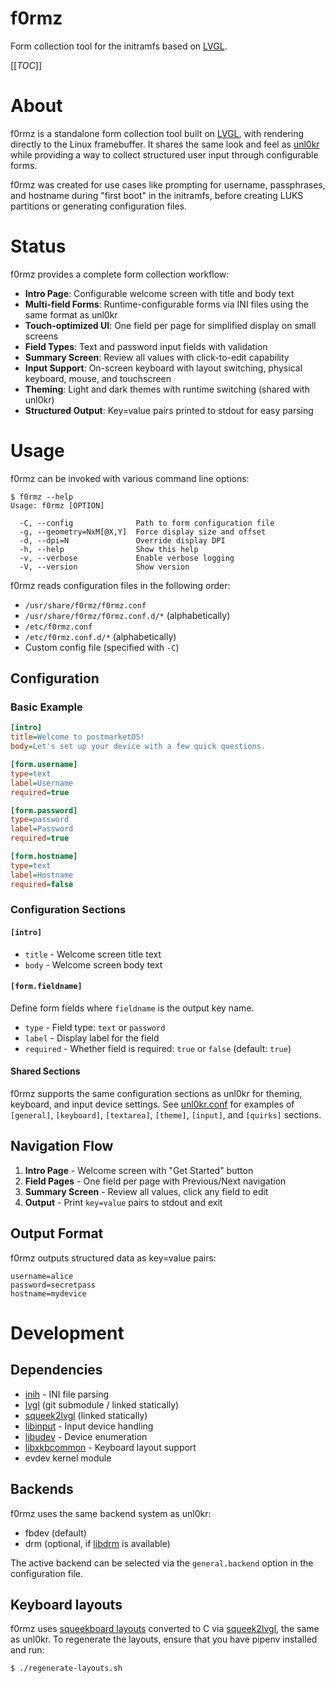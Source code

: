 f0rmz
=====

Form collection tool for the initramfs based on [LVGL].

[[_TOC_]]

# About

f0rmz is a standalone form collection tool built on [LVGL], with rendering directly to the Linux framebuffer. It shares the same look and feel as [unl0kr] while providing a way to collect structured user input through configurable forms.

f0rmz was created for use cases like prompting for username, passphrases, and hostname during "first boot" in the initramfs, before creating LUKS partitions or generating configuration files.

# Status

f0rmz provides a complete form collection workflow:

- **Intro Page**: Configurable welcome screen with title and body text
- **Multi-field Forms**: Runtime-configurable forms via INI files using the same format as unl0kr
- **Touch-optimized UI**: One field per page for simplified display on small screens
- **Field Types**: Text and password input fields with validation
- **Summary Screen**: Review all values with click-to-edit capability
- **Input Support**: On-screen keyboard with layout switching, physical keyboard, mouse, and touchscreen
- **Theming**: Light and dark themes with runtime switching (shared with unl0kr)
- **Structured Output**: Key=value pairs printed to stdout for easy parsing

# Usage

f0rmz can be invoked with various command line options:

```
$ f0rmz --help
Usage: f0rmz [OPTION]

  -C, --config              Path to form configuration file
  -g, --geometry=NxM[@X,Y]  Force display size and offset
  -d, --dpi=N               Override display DPI
  -h, --help                Show this help
  -v, --verbose             Enable verbose logging
  -V, --version             Show version
```

f0rmz reads configuration files in the following order:
- `/usr/share/f0rmz/f0rmz.conf`
- `/usr/share/f0rmz/f0rmz.conf.d/*` (alphabetically)
- `/etc/f0rmz.conf`
- `/etc/f0rmz.conf.d/*` (alphabetically)
- Custom config file (specified with `-C`)

## Configuration

### Basic Example

```ini
[intro]
title=Welcome to postmarketOS!
body=Let's set up your device with a few quick questions.

[form.username]
type=text
label=Username
required=true

[form.password]
type=password
label=Password
required=true

[form.hostname]
type=text
label=Hostname
required=false
```

### Configuration Sections

#### `[intro]`
- `title` - Welcome screen title text
- `body` - Welcome screen body text

#### `[form.fieldname]`
Define form fields where `fieldname` is the output key name.

- `type` - Field type: `text` or `password`
- `label` - Display label for the field
- `required` - Whether field is required: `true` or `false` (default: `true`)

#### Shared Sections
f0rmz supports the same configuration sections as unl0kr for theming, keyboard, and input device settings. See [unl0kr.conf] for examples of `[general]`, `[keyboard]`, `[textarea]`, `[theme]`, `[input]`, and `[quirks]` sections.

## Navigation Flow

1. **Intro Page** - Welcome screen with "Get Started" button
2. **Field Pages** - One field per page with Previous/Next navigation  
3. **Summary Screen** - Review all values, click any field to edit
4. **Output** - Print `key=value` pairs to stdout and exit

## Output Format

f0rmz outputs structured data as key=value pairs:

```
username=alice
password=secretpass
hostname=mydevice
```

# Development

## Dependencies

- [inih] - INI file parsing
- [lvgl] (git submodule / linked statically)
- [squeek2lvgl] (linked statically)
- [libinput] - Input device handling  
- [libudev] - Device enumeration
- [libxkbcommon] - Keyboard layout support
- evdev kernel module

## Backends

f0rmz uses the same backend system as unl0kr:

- fbdev (default)
- drm (optional, if [libdrm] is available)

The active backend can be selected via the `general.backend` option in the configuration file.

## Keyboard layouts

f0rmz uses [squeekboard layouts] converted to C via [squeek2lvgl], the same as unl0kr. To regenerate the layouts, ensure that you have pipenv installed and run:

```
$ ./regenerate-layouts.sh
```

[LVGL]: https://lvgl.io
[unl0kr]: ../unl0kr
[inih]: https://github.com/benhoyt/inih
[lvgl]: https://github.com/lvgl/lvgl
[squeek2lvgl]: ../squeek2lvgl
[libinput]: https://gitlab.freedesktop.org/libinput/libinput
[libudev]: https://github.com/systemd/systemd/tree/main/src/libudev
[libxkbcommon]: https://github.com/xkbcommon/libxkbcommon
[libdrm]: https://gitlab.freedesktop.org/mesa/drm
[squeekboard layouts]: https://gitlab.gnome.org/World/Phosh/squeekboard/-/tree/master/data/keyboards
[unl0kr.conf]: ../unl0kr/unl0kr.conf
